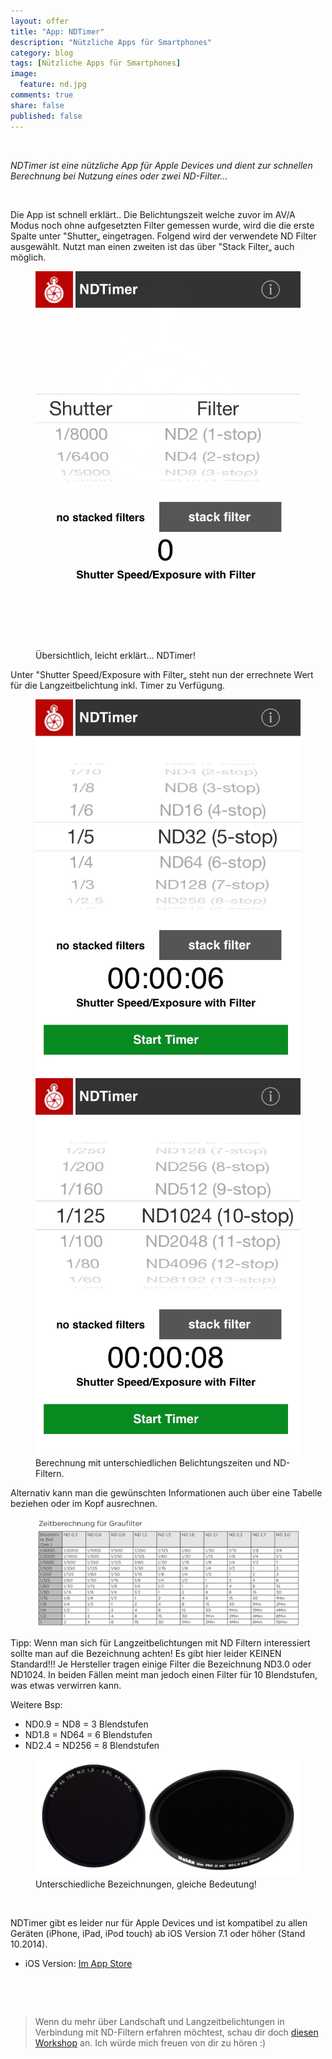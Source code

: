 ```yaml
---
layout: offer
title: "App: NDTimer"
description: "Nützliche Apps für Smartphones"
category: blog
tags: [Nützliche Apps für Smartphones]
image:
  feature: nd.jpg
comments: true
share: false
published: false
---
```

 
  


    



*NDTimer ist eine nützliche App für Apple Devices und dient zur schnellen Berechnung bei Nutzung eines oder zwei ND-Filter...* 
 
  


    








Die App ist schnell erklärt.. Die Belichtungszeit welche zuvor im AV/A Modus noch ohne aufgesetzten Filter gemessen wurde, wird die die erste Spalte unter "Shutter„ eingetragen. Folgend wird der verwendete ND Filter ausgewählt. Nutzt man einen zweiten ist das über "Stack Filter„ auch möglich.


<figure>
<img src="/images/nd2.jpg"/>
<figcaption>Übersichtlich, leicht erklärt... NDTimer! </figcaption>
</figure>



Unter "Shutter Speed/Exposure with Filter„ steht nun der errechnete Wert für die Langzeitbelichtung inkl. Timer zu Verfügung.


<figure class="half">
	<img src="/images/nd4.jpg">
	<img src="/images/nd3.jpg">
	<figcaption>Berechnung mit unterschiedlichen Belichtungszeiten und ND-Filtern.</figcaption>
</figure>


Alternativ kann man die gewünschten Informationen auch über eine Tabelle beziehen oder im Kopf ausrechnen. 


<figure>
<img src="/images/nd5.png"/>
<figcaption></figcaption>
</figure>




Tipp: Wenn man sich für Langzeitbelichtungen mit ND Filtern interessiert sollte man auf die Bezeichnung achten! Es gibt hier leider KEINEN Standard!!!
Je Hersteller tragen einige Filter die Bezeichnung ND3.0 oder ND1024. In beiden Fällen meint man jedoch einen Filter für 10 Blendstufen, was etwas verwirren kann.


Weitere Bsp:

* ND0.9 = ND8     = 3 Blendstufen
* ND1.8 = ND64   = 6 Blendstufen 
* ND2.4 = ND256 = 8 Blendstufen 

<figure>
<img src="/images/nd6.jpg"/>
<figcaption>Unterschiedliche Bezeichnungen, gleiche Bedeutung!</figcaption>
</figure>
  


    







NDTimer gibt es leider nur für Apple Devices und ist kompatibel zu allen Geräten (iPhone, iPad, iPod touch) ab iOS Version 7.1 oder höher (Stand 10.2014).

* iOS Version:  [Im App Store](https://itunes.apple.com/de/app/ndtimer/id390568001?mt=8)
 
  


    



    





> Wenn du mehr über Landschaft und Langzeitbelichtungen in Verbindung mit ND-Filtern erfahren möchtest, schau dir doch [diesen Workshop](http://www.kay-pehnke.de/einzelworkshop/workshop-landschaft/) an. Ich würde mich freuen von dir zu hören :)






 
  


    






 
  


    



